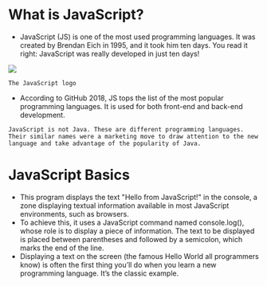 # What is JavaScript?
- JavaScript (JS) is one of the most used programming languages. It was created by Brendan Eich in 1995, and it took him ten days. You read it right: JavaScript was really developed in just ten days!


<img src = "https://ucarecdn.com/541cca3b-6668-401c-9e88-ed9ed42a61a3/" class="center" >

`The JavaScript logo`


- According to GitHub 2018, JS tops the list of the most popular programming languages. It is used for both front-end and back-end development.

```
JavaScript is not Java. These are different programming languages. Their similar names were a marketing move to draw attention to the new language and take advantage of the popularity of Java.
```






# JavaScript Basics
 - This program displays the text "Hello from JavaScript!" in the console, a zone displaying textual information available in most JavaScript environments, such as browsers.
 -  To achieve this, it uses a JavaScript command named console.log(), whose role is to display a piece of information. The text to be displayed is placed between parentheses and followed by a semicolon, which marks the end of the line.
  - Displaying a text on the screen (the famous Hello World all programmers know) is often the first thing you’ll do when you learn a new programming language. It’s the classic example. 


